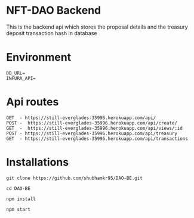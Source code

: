 # NFT-DAO Backend

This is the backend api which stores the proposal details and the treasury deposit transaction hash in database

# Environment

```
DB_URL=
INFURA_API=
```

# Api routes

```
GET  - https://still-everglades-35996.herokuapp.com/api/
POST -  https://still-everglades-35996.herokuapp.com/api/create/
GET  -  https://still-everglades-35996.herokuapp.com/api/views/:id
POST - https://still-everglades-35996.herokuapp.com/api/treasury
GET  - https://still-everglades-35996.herokuapp.com/api/transactions
```

# Installations

```
git clone https://github.com/shubhamkr95/DAO-BE.git

cd DAO-BE

npm install

npm start
```
